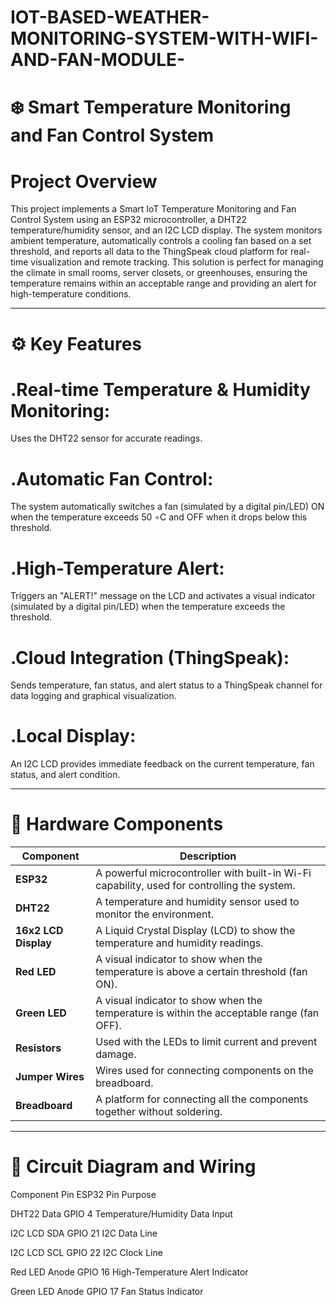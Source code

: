 # IOT-BASED-WEATHER-MONITORING-SYSTEM-WITH-WIFI-AND-FAN-MODULE-
 
# ❄️ Smart Temperature Monitoring and Fan Control System
# Project Overview
This project implements a Smart IoT Temperature Monitoring and Fan Control System using an ESP32 microcontroller, a DHT22 temperature/humidity sensor, and an I2C LCD display. The system monitors ambient temperature, automatically controls a cooling fan based on a set threshold, and reports all data to the ThingSpeak cloud platform for real-time visualization and remote tracking.
This solution is perfect for managing the climate in small rooms, server closets, or greenhouses, ensuring the temperature remains within an acceptable range and providing an alert for high-temperature conditions.

------------------------------------------------------------------------------------------------------------------------------------------------------------------------------
# ⚙️ Key Features
# .Real-time Temperature & Humidity Monitoring:
Uses the DHT22 sensor for accurate readings.
# .Automatic Fan Control: 
The system automatically switches a fan (simulated by a digital pin/LED) ON when the temperature exceeds 50 ∘C and OFF when it drops below this threshold.
# .High-Temperature Alert: 
Triggers an "ALERT!" message on the LCD and activates a visual indicator (simulated by a digital pin/LED) when the temperature exceeds the threshold.
# .Cloud Integration (ThingSpeak):
Sends temperature, fan status, and alert status to a ThingSpeak channel for data logging and graphical visualization.
# .Local Display:
An I2C LCD provides immediate feedback on the current temperature, fan status, and alert condition.

---------------------------------------------------------------------------------------------------------------------------------------------------------------------
# 🧱 Hardware Components
| **Component**        | **Description**                                                                             |
| -------------------- | ------------------------------------------------------------------------------------------- |
| **ESP32**            | A powerful microcontroller with built-in Wi-Fi capability, used for controlling the system. |
| **DHT22**            | A temperature and humidity sensor used to monitor the environment.                          |
| **16x2 LCD Display** | A Liquid Crystal Display (LCD) to show the temperature and humidity readings.               |
| **Red LED**          | A visual indicator to show when the temperature is above a certain threshold (fan ON).      |
| **Green LED**        | A visual indicator to show when the temperature is within the acceptable range (fan OFF).   |
| **Resistors**        | Used with the LEDs to limit current and prevent damage.                                     |
| **Jumper Wires**     | Wires used for connecting components on the breadboard.                                     |
| **Breadboard**       | A platform for connecting all the components together without soldering.                    |


-----------------------------------------------------------------------------------------------------------------------------------------------------------------------------------
# 🔌 Circuit Diagram and Wiring
Component Pin	ESP32 Pin	Purpose

DHT22 Data	GPIO 4	Temperature/Humidity Data Input

I2C LCD SDA	GPIO 21	I2C Data Line

I2C LCD SCL	GPIO 22	I2C Clock Line

Red LED Anode	GPIO 16	High-Temperature Alert Indicator

Green LED Anode	GPIO 17	Fan Status Indicator
